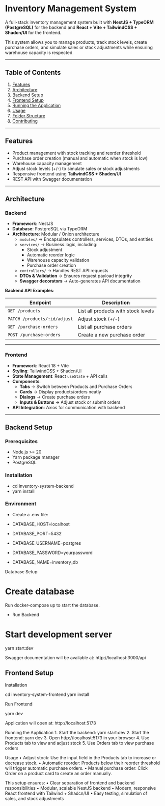 # Inventory Management System

A full-stack inventory management system built with **NestJS + TypeORM (PostgreSQL)** for the backend and **React + Vite + TailwindCSS + Shadcn/UI** for the frontend.  

This system allows you to manage products, track stock levels, create purchase orders, and simulate sales or stock adjustments while ensuring warehouse capacity is respected.

---

## Table of Contents

1. [Features](#features)  
2. [Architecture](#architecture)  
3. [Backend Setup](#backend-setup)  
4. [Frontend Setup](#frontend-setup)  
5. [Running the Application](#running-the-application)  
6. [Usage](#usage)  
7. [Folder Structure](#folder-structure)  
8. [Contributing](#contributing)  

---

## Features

- Product management with stock tracking and reorder threshold  
- Purchase order creation (manual and automatic when stock is low)  
- Warehouse capacity management  
- Adjust stock levels (+/-) to simulate sales or stock adjustments  
- Responsive frontend using **TailwindCSS + Shadcn/UI**  
- REST API with Swagger documentation  

---

## Architecture

### Backend

- **Framework**: NestJS  
- **Database**: PostgreSQL via TypeORM  
- **Architecture**: Modular / Onion architecture  
  - `modules/` → Encapsulates controllers, services, DTOs, and entities  
  - `services/` → Business logic, including:
    - Stock adjustment  
    - Automatic reorder logic  
    - Warehouse capacity validation  
    - Purchase order creation  
  - `controllers/` → Handles REST API requests  
  - **DTOs & Validation** → Ensures request payload integrity  
  - **Swagger decorators** → Auto-generates API documentation  

**Backend API Examples**:

| Endpoint | Description |
| -------- | ----------- |
| `GET /products` | List all products with stock levels |
| `PATCH /products/:id/adjust` | Adjust stock (+/-) |
| `GET /purchase-orders` | List all purchase orders |
| `POST /purchase-orders` | Create a new purchase order |

---

### Frontend

- **Framework**: React 18 + Vite  
- **Styling**: TailwindCSS + Shadcn/UI  
- **State Management**: React `useState` + API calls  
- **Components**:
  - **Tabs** → Switch between Products and Purchase Orders  
  - **Cards** → Display products/orders neatly  
  - **Dialogs** → Create purchase orders  
  - **Inputs & Buttons** → Adjust stock or submit orders  
- **API Integration**: Axios for communication with backend  

---

## Backend Setup

### Prerequisites

- Node.js >= 20  
- Yarn package manager  
- PostgreSQL  

### Installation

- cd inventory-system-backend
- yarn install

### Environment

-  Create a .env file:

- DATABASE_HOST=localhost
- DATABASE_PORT=5432
- DATABASE_USERNAME=postgres
- DATABASE_PASSWORD=yourpassword
- DATABASE_NAME=inventory_db

Database Setup

# Create database
Run docker-compose up to start the database.

- Run Backend

# Start development server
yarn start:dev

Swagger documentation will be available at: http://localhost:3000/api

## Frontend Setup

Installation

cd inventory-system-frontend
yarn install

Run Frontend

yarn dev

Application will open at: http://localhost:5173

Running the Application
	1.	Start the backend: yarn start:dev
	2.	Start the frontend: yarn dev
	3.	Open http://localhost:5173 in your browser
	4.	Use Products tab to view and adjust stock
	5.	Use Orders tab to view purchase orders

Usage
	•	Adjust stock: Use the input field in the Products tab to increase or decrease stock.
	•	Automatic reorder: Products below their reorder threshold will trigger automatic purchase orders.
	•	Manual purchase order: Click Order on a product card to create an order manually.

This setup ensures:
	•	Clear separation of frontend and backend responsibilities
	•	Modular, scalable NestJS backend
	•	Modern, responsive React frontend with Tailwind + Shadcn/UI
	•	Easy testing, simulation of sales, and stock adjustments